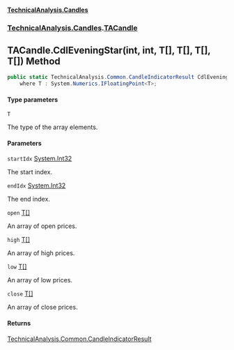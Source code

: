 #### [TechnicalAnalysis.Candles](Atypical.TechnicalAnalysis.Candles.md 'Atypical.TechnicalAnalysis.Candles')
### [TechnicalAnalysis.Candles](Atypical.TechnicalAnalysis.Candles.md#TechnicalAnalysis.Candles 'TechnicalAnalysis.Candles').[TACandle](TACandle.md 'TechnicalAnalysis.Candles.TACandle')

## TACandle.CdlEveningStar<T>(int, int, T[], T[], T[], T[]) Method

```csharp
public static TechnicalAnalysis.Common.CandleIndicatorResult CdlEveningStar<T>(int startIdx, int endIdx, T[] open, T[] high, T[] low, T[] close)
    where T : System.Numerics.IFloatingPoint<T>;
```
#### Type parameters

<a name='TechnicalAnalysis.Candles.TACandle.CdlEveningStar_T_(int,int,T[],T[],T[],T[]).T'></a>

`T`

The type of the array elements.
#### Parameters

<a name='TechnicalAnalysis.Candles.TACandle.CdlEveningStar_T_(int,int,T[],T[],T[],T[]).startIdx'></a>

`startIdx` [System.Int32](https://docs.microsoft.com/en-us/dotnet/api/System.Int32 'System.Int32')

The start index.

<a name='TechnicalAnalysis.Candles.TACandle.CdlEveningStar_T_(int,int,T[],T[],T[],T[]).endIdx'></a>

`endIdx` [System.Int32](https://docs.microsoft.com/en-us/dotnet/api/System.Int32 'System.Int32')

The end index.

<a name='TechnicalAnalysis.Candles.TACandle.CdlEveningStar_T_(int,int,T[],T[],T[],T[]).open'></a>

`open` [T](TACandle.CdlEveningStar_T_(int,int,T[],T[],T[],T[]).md#TechnicalAnalysis.Candles.TACandle.CdlEveningStar_T_(int,int,T[],T[],T[],T[]).T 'TechnicalAnalysis.Candles.TACandle.CdlEveningStar<T>(int, int, T[], T[], T[], T[]).T')[[]](https://docs.microsoft.com/en-us/dotnet/api/System.Array 'System.Array')

An array of open prices.

<a name='TechnicalAnalysis.Candles.TACandle.CdlEveningStar_T_(int,int,T[],T[],T[],T[]).high'></a>

`high` [T](TACandle.CdlEveningStar_T_(int,int,T[],T[],T[],T[]).md#TechnicalAnalysis.Candles.TACandle.CdlEveningStar_T_(int,int,T[],T[],T[],T[]).T 'TechnicalAnalysis.Candles.TACandle.CdlEveningStar<T>(int, int, T[], T[], T[], T[]).T')[[]](https://docs.microsoft.com/en-us/dotnet/api/System.Array 'System.Array')

An array of high prices.

<a name='TechnicalAnalysis.Candles.TACandle.CdlEveningStar_T_(int,int,T[],T[],T[],T[]).low'></a>

`low` [T](TACandle.CdlEveningStar_T_(int,int,T[],T[],T[],T[]).md#TechnicalAnalysis.Candles.TACandle.CdlEveningStar_T_(int,int,T[],T[],T[],T[]).T 'TechnicalAnalysis.Candles.TACandle.CdlEveningStar<T>(int, int, T[], T[], T[], T[]).T')[[]](https://docs.microsoft.com/en-us/dotnet/api/System.Array 'System.Array')

An array of low prices.

<a name='TechnicalAnalysis.Candles.TACandle.CdlEveningStar_T_(int,int,T[],T[],T[],T[]).close'></a>

`close` [T](TACandle.CdlEveningStar_T_(int,int,T[],T[],T[],T[]).md#TechnicalAnalysis.Candles.TACandle.CdlEveningStar_T_(int,int,T[],T[],T[],T[]).T 'TechnicalAnalysis.Candles.TACandle.CdlEveningStar<T>(int, int, T[], T[], T[], T[]).T')[[]](https://docs.microsoft.com/en-us/dotnet/api/System.Array 'System.Array')

An array of close prices.

#### Returns
[TechnicalAnalysis.Common.CandleIndicatorResult](https://docs.microsoft.com/en-us/dotnet/api/TechnicalAnalysis.Common.CandleIndicatorResult 'TechnicalAnalysis.Common.CandleIndicatorResult')
